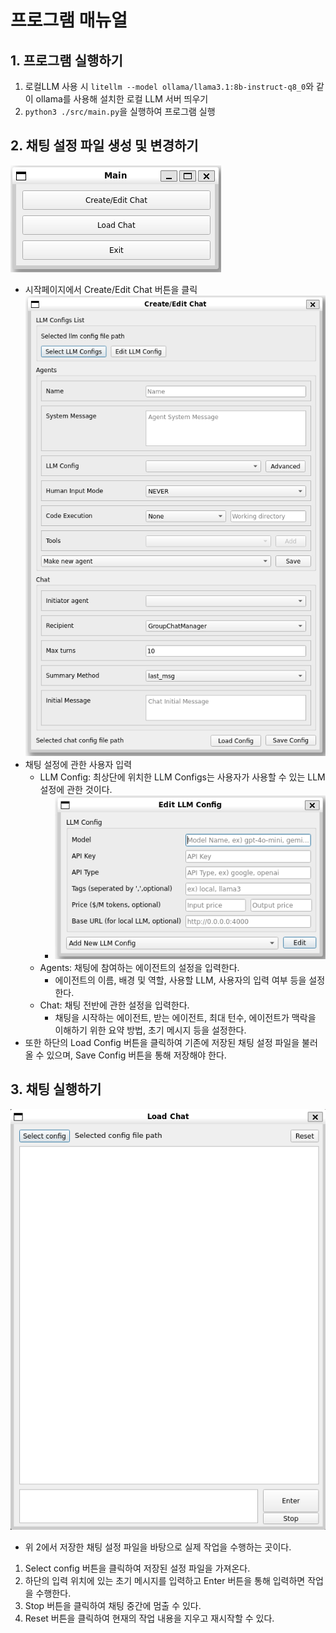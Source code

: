 # 프로그램 매뉴얼

## 1. 프로그램 실행하기
1. 로컬LLM 사용 시 ```litellm --model ollama/llama3.1:8b-instruct-q8_0```와 같이 ollama를 사용해 설치한 로컬 LLM 서버 띄우기
2. ```python3 ./src/main.py```을 실행하여 프로그램 실행

## 2. 채팅 설정 파일 생성 및 변경하기
![main page](./images/image01.png)   
- 시작페이지에서 Create/Edit Chat 버튼을 클릭
![Create/EditChat](./images/image02.png)   
- 채팅 설정에 관한 사용자 입력
    - LLM Config: 최상단에 위치한 LLM Configs는 사용자가 사용할 수 있는 LLM 설정에 관한 것이다.
        - ![LLMConfig](./images/image03.png)
    - Agents: 채팅에 참여하는 에이전트의 설정을 입력한다.
        - 에이전트의 이름, 배경 및 역할, 사용할 LLM, 사용자의 입력 여부 등을 설정한다.
    - Chat: 채팅 전반에 관한 설정을 입력한다.
        - 채팅을 시작하는 에이전트, 받는 에이전트, 최대 턴수, 에이전트가 맥락을 이해하기 위한 요약 방법, 초기 메시지 등을 설정한다.
- 또한 하단의 Load Config 버튼을 클릭하여 기존에 저장된 채팅 설정 파일을 불러올 수 있으며, Save Config 버튼을 통해 저장해야 한다.

## 3. 채팅 실행하기
![LoadChat](./images/image06.png)
- 위 2에서 저장한 채팅 설정 파일을 바탕으로 실제 작업을 수행하는 곳이다.
1. Select config 버튼을 클릭하여 저장된 설정 파일을 가져온다.
2. 하단의 입력 위치에 있는 초기 메시지를 입력하고 Enter 버튼을 통해 입력하면 작업을 수행한다.
3. Stop 버튼을 클릭하여 채팅 중간에 멈출 수 있다.
4. Reset 버튼을 클릭하여 현재의 작업 내용을 지우고 재시작할 수 있다.